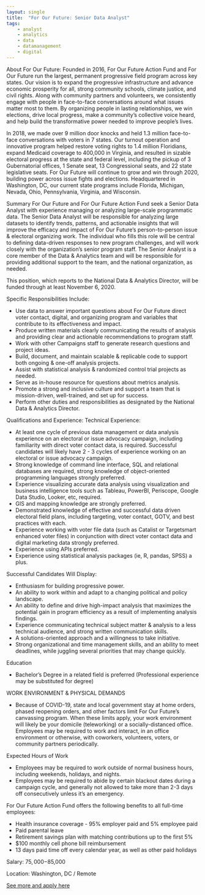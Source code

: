 ```yaml
---
layout: single
title:  "For Our Future: Senior Data Analyst"
tags: 
    - analyst
    - analytics
    - data
    - datamanagement
    - digital
---
```

About For Our Future:
Founded in 2016, For Our Future Action Fund and For Our Future run the largest, permanent progressive field program across key states. Our vision is to expand the progressive infrastructure and advance economic prosperity for all, strong community schools, climate justice, and civil rights. Along with community partners and volunteers, we consistently engage with people in face-to-face conversations around what issues matter most to them. By organizing people in lasting relationships, we win elections, drive local progress, make a community’s collective voice heard, and help build the transformative power needed to improve people’s lives.

In 2018, we made over 9 million door knocks and held 1.3 million face-to-face conversations with voters in 7 states. Our turnout operation and innovative program helped restore voting rights to 1.4 million Floridians, expand Medicaid coverage to 400,000 in Virginia, and resulted in sizable electoral progress at the state and federal level, including the pickup of 3 Gubernatorial offices, 1 Senate seat, 13 Congressional seats, and 22 state legislative seats.
For Our Future will continue to grow and win through 2020, building power across issue fights and elections. Headquartered in Washington, DC, our current state programs include Florida, Michigan, Nevada, Ohio, Pennsylvania, Virginia, and Wisconsin. 

Summary
For Our Future and For Our Future Action Fund seek a Senior Data Analyst with experience managing or analyzing large-scale programmatic data. The Senior Data Analyst will be responsible for analyzing large datasets to identify trends, patterns, and actionable insights that will improve the efficacy and impact of For Our Future’s person-to-person issue & electoral organizing work. The individual who fills this role will be central to defining data-driven responses to new program challenges, and will work closely with the organization’s senior program staff. The Senior Analyst is a core member of the Data & Analytics team and will be responsible for providing additional support to the team, and the national organization, as needed.

This position, which reports to the National Data & Analytics Director, will be funded through at least November 6, 2020.

Specific Responsibilities Include:
* Use data to answer important questions about For Our Future direct voter contact, digital, and organizing program and variables that contribute to its effectiveness and impact.
* Produce written materials clearly communicating the results of analysis and providing clear and actionable recommendations to program staff.
* Work with other Campaigns staff to generate research questions and project ideas.
* Build, document, and maintain scalable & replicable code to support both ongoing & one-off analysis projects.
* Assist with statistical analysis & randomized control trial projects as needed.
* Serve as in-house resource for questions about metrics analysis.
* Promote a strong and inclusive culture and support a team that is mission-driven, well-trained, and set up for success.
* Perform other duties and responsibilities as designated by the National Data & Analytics Director. 

Qualifications and Experience:
Technical Experience:
* At least one cycle of previous data management or data analysis experience on an electoral or issue advocacy campaign, including familiarity with direct voter contact data, is required. Successful candidates will likely have 2 - 3 cycles of experience working on an electoral or issue advocacy campaign.
* Strong knowledge of command line interface, SQL and relational databases are required, strong knowledge of object-oriented programming languages strongly preferred.
* Experience visualizing accurate data analysis using visualization and business intelligence tools such as Tableau, PowerBI, Periscope, Google Data Studio, Looker, etc, required.
* GIS and mapping knowledge are strongly preferred.
* Demonstrated knowledge of effective and successful data driven electoral field plans, including targeting, voter contact, GOTV, and best practices with each.
* Experience working with voter file data (such as Catalist or Targetsmart enhanced voter files) in conjunction with direct voter contact data and digital marketing data strongly preferred.
* Experience using APIs preferred.
* Experience using statistical analysis packages (ie, R, pandas, SPSS) a plus.

Successful Candidates Will Display:
* Enthusiasm for building progressive power.
* An ability to work within and adapt to a changing political and policy landscape.
* An ability to define and drive high-impact analysis that maximizes the potential gain in program efficiency as a result of implementing analysis findings.
* Experience communicating technical subject matter & analysis to a less technical audience, and strong written communication skills.
* A solutions-oriented approach and a willingness to take initiative.
* Strong organizational and time management skills, and an ability to meet deadlines, while juggling several priorities that may change quickly.

Education
* Bachelor’s Degree in a related field is preferred (Professional experience may be substituted for degree)

WORK ENVIRONMENT & PHYSICAL DEMANDS
* Because of COVID-19, state and local government stay at home orders, phased reopening orders, and other factors limit For Our Future’s canvassing program. When these limits apply, your work environment will likely be your domicile (teleworking) or a socially-distanced office. Employees may be required to work and interact, in an office environment or otherwise, with coworkers, volunteers, voters, or community partners periodically.

Expected Hours of Work
* Employees may be required to work outside of normal business hours, including weekends, holidays, and nights.
* Employees may be required to abide by certain blackout dates during a campaign cycle, and generally not allowed to take more than 2-3 days off consecutively unless it’s an emergency.

For Our Future Action Fund offers the following benefits to all full-time employees:
* Health insurance coverage - 95% employer paid and 5% employee paid 
* Paid parental leave
* Retirement savings plan with matching contributions up to the first 5%
* $100 monthly cell phone bill reimbursement 
* 13 days paid time off every calendar year, as well as other paid holidays


Salary: $75,000-$85,000

Location: Washington, DC / Remote


[See more and apply here](https://fofaf.hri-onlinetalent.com/careers/jobdetail?enc=QPQDKqwXNuJybHyCBjvzpwUGF/6R3zAHbzCQ5TyP2DPV9r2aZjZFLg+BtdTViqzO)
